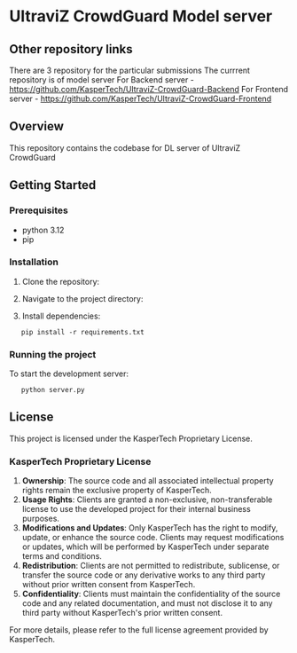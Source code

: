 # UltraviZ CrowdGuard Model server

## Other repository links

There are 3 repository for the particular submissions
The currrent repository is of model server
For Backend server - https://github.com/KasperTech/UltraviZ-CrowdGuard-Backend
For Frontend server - https://github.com/KasperTech/UltraviZ-CrowdGuard-Frontend

## Overview

This repository contains the codebase for DL server of UltraviZ CrowdGuard

## Getting Started

### Prerequisites

- python 3.12
- pip

### Installation

1. Clone the repository:
   
2. Navigate to the project directory:
3. Install dependencies:

```
   pip install -r requirements.txt
```

### Running the project

To start the development server:

```
   python server.py
```
## License

This project is licensed under the KasperTech Proprietary License.

### KasperTech Proprietary License

1. **Ownership**: The source code and all associated intellectual property rights remain the exclusive property of KasperTech.
2. **Usage Rights**: Clients are granted a non-exclusive, non-transferable license to use the developed project for their internal business purposes.
3. **Modifications and Updates**: Only KasperTech has the right to modify, update, or enhance the source code. Clients may request modifications or updates, which will be performed by KasperTech under separate terms and conditions.
4. **Redistribution**: Clients are not permitted to redistribute, sublicense, or transfer the source code or any derivative works to any third party without prior written consent from KasperTech.
5. **Confidentiality**: Clients must maintain the confidentiality of the source code and any related documentation, and must not disclose it to any third party without KasperTech's prior written consent.

For more details, please refer to the full license agreement provided by KasperTech.
